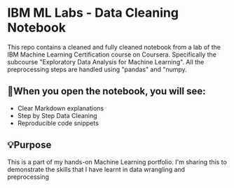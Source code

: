 # IBM ML Labs - Data Cleaning Notebook

This repo contains a cleaned and fully cleaned notebook from a lab of the IBM Machine Learning Certification course on Coursera. Specifically the subcourse "Exploratory Data Analysis for Machine Learning". All the preprocessing steps are handled using "pandas" and "numpy.

## 📝When you open the notebook, you will see:
- Clear Markdown explanations
- Step by Step Data Cleaning
- Reproducible code snippets

## 💡Purpose
This is a part of my hands-on Machine Learning portfolio. I'm sharing this to demonstrate the skills that I have learnt in data wrangling and preprocessing

